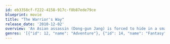 ```yaml
---
id: eb3358cf-f222-4158-917c-f8b87ede79ce
blueprint: movie
title: "The Warrior's Way"
release_date: '2010-12-02'
overview: 'An Asian assassin (Dong-gun Jang) is forced to hide in a small town in the American Badlands. Also starring Kate Bosworth, Danny Huston, Tony Cox and Academy Award winner Geoffrey Rush.'
genres: '[{"id": 12, "name": "Adventure"}, {"id": 14, "name": "Fantasy"}, {"id": 28, "name": "Action"}, {"id": 37, "name": "Western"}, {"id": 53, "name": "Thriller"}]'
---
```

